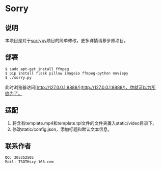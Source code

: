 # Sorry
## 说明
本项目是对于[sorrypy](https://github.com/East196/sorrypy)项目的简单修改，更多详情请移步原项目。
## 部署
```
$ sudo apt-get install ffmpeg
$ pip install flask pillow imageio ffmpeg-python moviepy
$ ./sorry.py
```
此时浏览器访问[http://127.0.0.1:8888/](http://127.0.0.1:8888/)，你就可以为所欲为了。
## 适配
1. 将含有template.mp4和template.tpl文件的文件夹置入static/video目录下。
2. 修改static/config.json，添加标题和默认文本信息。
## 联系作者
    QQ: 305352505
    Mail: TSOTHsxy.163.com